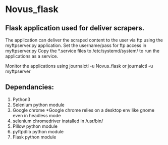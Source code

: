# Novus_flask

## Flask application used for deliver scrapers.

The application can deliver the scraped content to the user via ftp using the myftpserver.py application. Set the username/pass for ftp access in myftpserver.py Copy the *.service files to /etc/systemd/system/ to run the applications as a service.

Monitor the applications using journalctl -u Novus_flask or journalctl -u myftpserver

## Dependancies:

1. Python3 
2. Selenium python module 
3. Google chrome   *Google chrome relies on a desktop env like gnome even in headless mode 
4. selenium chromedriver installed in /usr/bin/ 
5. Pillow python module 
6. pyftpdlib python module
7. Flask python module

